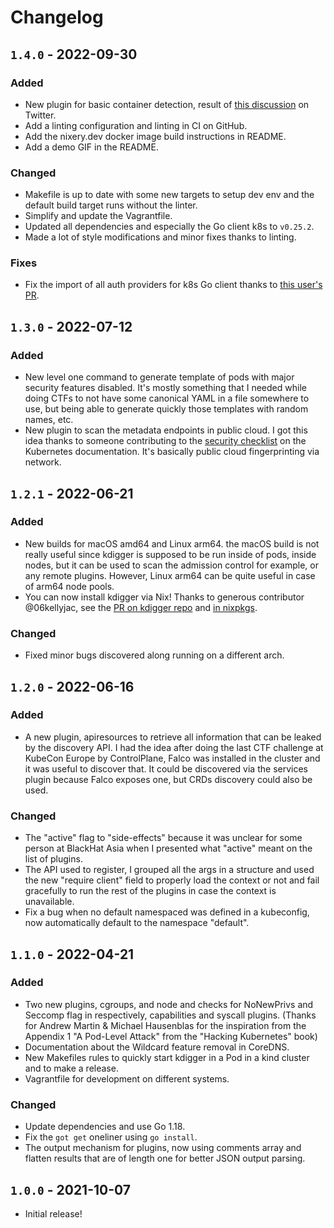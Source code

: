 # Changelog

## `1.4.0` - 2022-09-30

### Added

- New plugin for basic container detection, result of [this
  discussion](https://twitter.com/g3rzi/status/1564594977220562945) on Twitter.
- Add a linting configuration and linting in CI on GitHub.
- Add the nixery.dev docker image build instructions in README.
- Add a demo GIF in the README.

### Changed

- Makefile is up to date with some new targets to setup dev env and the
  default build target runs without the linter.
- Simplify and update the Vagrantfile.
- Updated all dependencies and especially the Go client k8s to `v0.25.2`.
- Made a lot of style modifications and minor fixes thanks to linting.

### Fixes

- Fix the import of all auth providers for k8s Go client thanks to [this user's
  PR](https://github.com/quarkslab/kdigger/pull/7).

## `1.3.0` - 2022-07-12

### Added

- New level one command to generate template of pods with major security features
  disabled. It's mostly something that I needed while doing CTFs to not have some
  canonical YAML in a file somewhere to use, but being able to generate quickly
  those templates with random names, etc.
- New plugin to scan the metadata endpoints in public cloud. I got this idea
  thanks to someone contributing to the [security
  checklist](https://github.com/kubernetes/website/pull/33992) on the Kubernetes
  documentation. It's basically public cloud fingerprinting via network.

## `1.2.1` - 2022-06-21

### Added
- New builds for macOS amd64 and Linux arm64. the macOS build is not really
  useful since kdigger is supposed to be run inside of pods, inside nodes, but
  it can be used to scan the admission control for example, or any remote
  plugins. However, Linux arm64 can be quite useful in case of arm64 node
  pools.
- You can now install kdigger via Nix! Thanks to generous contributor
  @06kellyjac, see the [PR on kdigger repo](https://github.com/quarkslab/kdigger/pull/2)
  and [in nixpkgs](https://github.com/NixOS/nixpkgs/pull/177868).

### Changed
- Fixed minor bugs discovered along running on a different arch.

## `1.2.0` - 2022-06-16
### Added
- A new plugin, apiresources to retrieve all information that can be leaked by
  the discovery API. I had the idea after doing the last CTF challenge at
  KubeCon Europe by ControlPlane, Falco was installed in the cluster and it was
  useful to discover that. It could be discovered via the services plugin
  because Falco exposes one, but CRDs discovery could also be used.

### Changed
- The "active" flag to "side-effects" because it was unclear for some
  person at BlackHat Asia when I presented what "active" meant on the list of
  plugins.
- The API used to register, I grouped all the args in a structure and used the
  new "require client" field to properly load the context or not and fail
  gracefully to run the rest of the plugins in case the context is unavailable.
- Fix a bug when no default namespaced was defined in a kubeconfig, now
  automatically default to the namespace "default".

## `1.1.0` - 2022-04-21
### Added
- Two new plugins, cgroups, and node and checks for NoNewPrivs and Seccomp flag
  in respectively, capabilities and syscall plugins. (Thanks for Andrew Martin
  & Michael Hausenblas for the inspiration from the Appendix 1 "A Pod-Level
  Attack" from the "Hacking Kubernetes" book)
- Documentation about the Wildcard feature removal in CoreDNS.
- New Makefiles rules to quickly start kdigger in a Pod in a kind cluster and
  to make a release.
- Vagrantfile for development on different systems.

### Changed
- Update dependencies and use Go 1.18.
- Fix the `got get` oneliner using `go install`.
- The output mechanism for plugins, now using comments array and flatten
  results that are of length one for better JSON output parsing.

## `1.0.0` - 2021-10-07
- Initial release!
